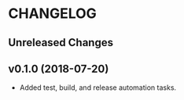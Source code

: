 # CHANGELOG

Unreleased Changes
------------------

v0.1.0 (2018-07-20)
--------------------

* Added test, build, and release automation tasks.
